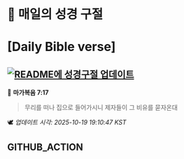 # 🙏 매일의 성경 구절
# [Daily Bible verse]
## [![README에 성경구절 업데이트](https://github.com/DONGSUKA/first_test/actions/workflows/update-readme-bible.yml/badge.svg)](https://github.com/DONGSUKA/first_test/actions/workflows/update-readme-bible.yml)
<!-- START_BIBLE_VERSE -->
📖 **마가복음 7:17**
> 무리를 떠나 집으로 들어가시니 제자들이 그 비유를 묻자온대

🕊️ _업데이트 시각: 2025-10-19 19:10:47 KST_
  <!-- END_BIBLE_VERSE -->
## GITHUB_ACTION
